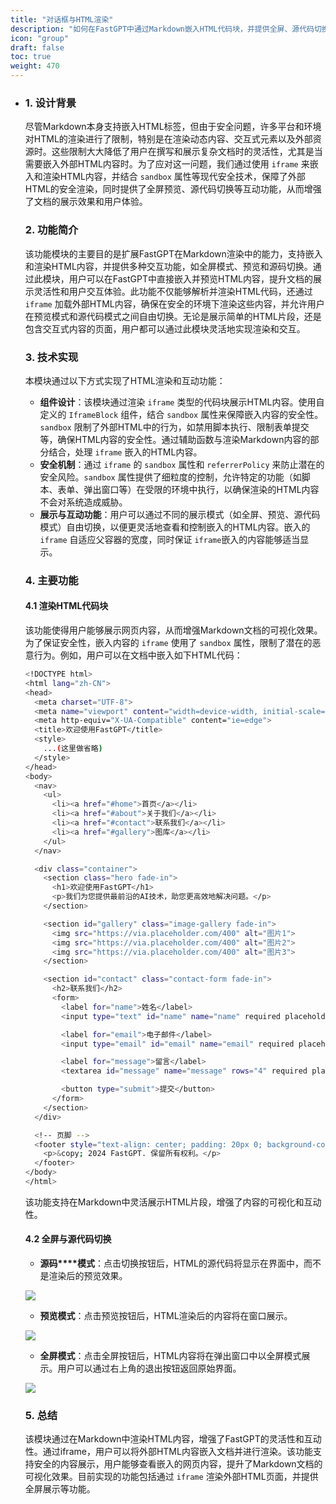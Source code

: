 ```yaml
---
title: "对话框与HTML渲染"
description: "如何在FastGPT中通过Markdown嵌入HTML代码块，并提供全屏、源代码切换等交互功能"
icon: "group"
draft: false
toc: true
weight: 470
---
```


- ### 1. **设计背景**

  尽管Markdown本身支持嵌入HTML标签，但由于安全问题，许多平台和环境对HTML的渲染进行了限制，特别是在渲染动态内容、交互式元素以及外部资源时。这些限制大大降低了用户在撰写和展示复杂文档时的灵活性，尤其是当需要嵌入外部HTML内容时。为了应对这一问题，我们通过使用 `iframe` 来嵌入和渲染HTML内容，并结合 `sandbox` 属性等现代安全技术，保障了外部HTML的安全渲染，同时提供了全屏预览、源代码切换等互动功能，从而增强了文档的展示效果和用户体验。

  ### 2. 功能简介

  该功能模块的主要目的是扩展FastGPT在Markdown渲染中的能力，支持嵌入和渲染HTML内容，并提供多种交互功能，如全屏模式、预览和源码切换。通过此模块，用户可以在FastGPT中直接嵌入并预览HTML内容，提升文档的展示灵活性和用户交互体验。此功能不仅能够解析并渲染HTML代码，还通过 `iframe` 加载外部HTML内容，确保在安全的环境下渲染这些内容，并允许用户在预览模式和源代码模式之间自由切换。无论是展示简单的HTML片段，还是包含交互式内容的页面，用户都可以通过此模块灵活地实现渲染和交互。

  ### 3. 技术实现

  本模块通过以下方式实现了HTML渲染和互动功能：

  - **组件设计**：该模块通过渲染 `iframe` 类型的代码块展示HTML内容。使用自定义的 `IframeBlock` 组件，结合 `sandbox` 属性来保障嵌入内容的安全性。`sandbox` 限制了外部HTML中的行为，如禁用脚本执行、限制表单提交等，确保HTML内容的安全性。通过辅助函数与渲染Markdown内容的部分结合，处理 `iframe` 嵌入的HTML内容。
  - **安全机制**：通过 `iframe` 的 `sandbox` 属性和 `referrerPolicy` 来防止潜在的安全风险。`sandbox` 属性提供了细粒度的控制，允许特定的功能（如脚本、表单、弹出窗口等）在受限的环境中执行，以确保渲染的HTML内容不会对系统造成威胁。
  - **展示与互动功能**：用户可以通过不同的展示模式（如全屏、预览、源代码模式）自由切换，以便更灵活地查看和控制嵌入的HTML内容。嵌入的 `iframe` 自适应父容器的宽度，同时保证 `iframe`嵌入的内容能够适当显示。

  ### 4. 主要功能

  #### 4.1 渲染HTML代码块

  该功能使得用户能够展示网页内容，从而增强Markdown文档的可视化效果。为了保证安全性，嵌入内容的 `iframe` 使用了 `sandbox` 属性，限制了潜在的恶意行为。例如，用户可以在文档中嵌入如下HTML代码：

  ```Bash
  <!DOCTYPE html>
  <html lang="zh-CN">
  <head>
    <meta charset="UTF-8">
    <meta name="viewport" content="width=device-width, initial-scale=1.0">
    <meta http-equiv="X-UA-Compatible" content="ie=edge">
    <title>欢迎使用FastGPT</title>
    <style>
      ...(这里做省略)
    </style>
  </head>
  <body>
    <nav>
      <ul>
        <li><a href="#home">首页</a></li>
        <li><a href="#about">关于我们</a></li>
        <li><a href="#contact">联系我们</a></li>
        <li><a href="#gallery">图库</a></li>
      </ul>
    </nav>
  
    <div class="container">
      <section class="hero fade-in">
        <h1>欢迎使用FastGPT</h1>
        <p>我们为您提供最前沿的AI技术，助您更高效地解决问题。</p>
      </section>
  
      <section id="gallery" class="image-gallery fade-in">
        <img src="https://via.placeholder.com/400" alt="图片1">
        <img src="https://via.placeholder.com/400" alt="图片2">
        <img src="https://via.placeholder.com/400" alt="图片3">
      </section>
  
      <section id="contact" class="contact-form fade-in">
        <h2>联系我们</h2>
        <form>
          <label for="name">姓名</label>
          <input type="text" id="name" name="name" required placeholder="请输入您的姓名">
  
          <label for="email">电子邮件</label>
          <input type="email" id="email" name="email" required placeholder="请输入您的电子邮件">
  
          <label for="message">留言</label>
          <textarea id="message" name="message" rows="4" required placeholder="请输入您的留言"></textarea>
  
          <button type="submit">提交</button>
        </form>
      </section>
    </div>
  
    <!-- 页脚 -->
    <footer style="text-align: center; padding: 20px 0; background-color: #2c3e50; color: white;">
      <p>&copy; 2024 FastGPT. 保留所有权利。</p>
    </footer>
  </body>
  </html>
  ```

  该功能支持在Markdown中灵活展示HTML片段，增强了内容的可视化和互动性。

  #### 4.2 全屏与源代码切换

  - **源码****模式**：点击切换按钮后，HTML的源代码将显示在界面中，而不是渲染后的预览效果。

  ![](/imgs/htmlRendering1.png)


  - **预览模式**：点击预览按钮后，HTML渲染后的内容将在窗口展示。

  ![](/imgs/htmlRendering2.png)


  - **全屏模式**：点击全屏按钮后，HTML内容将在弹出窗口中以全屏模式展示。用户可以通过右上角的退出按钮返回原始界面。

  ![](/imgs/htmlRendering3.png)

  ### 5. 总结

  该模块通过在Markdown中渲染HTML内容，增强了FastGPT的灵活性和互动性。通过iframe，用户可以将外部HTML内容嵌入文档并进行渲染。该功能支持安全的内容展示，用户能够查看嵌入的网页内容，提升了Markdown文档的可视化效果。目前实现的功能包括通过 `iframe` 渲染外部HTML页面，并提供全屏展示等功能。
